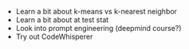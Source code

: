 - Learn a bit about k-means vs k-nearest neighbor
- Learn a bit about at test stat
- Look into prompt engineering (deepmind course?)
- Try out CodeWhisperer